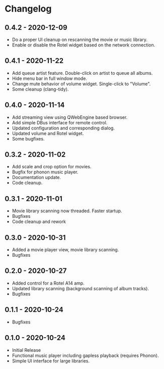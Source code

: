 # Changelog

## 0.4.2 - 2020-12-09

- Do a proper UI cleanup on rescanning the movie or music library.
- Enable or disable the Rotel widget based on the network connection.

## 0.4.1 - 2020-11-22

- Add queue artist feature. Double-click on artist to queue all albums.
- Hide menu bar in full window mode.
- Change mute behavior of volume widget. Single-click to "Volume".
- Some cleanup (clang-tidy).

## 0.4.0 - 2020-11-14

- Add streaming view using QWebEngine based browser.
- Add simple DBus interface for remote control.
- Updated configuration and corresponding dialog.
- Updated volume and Rotel widget.
- Some bugfixes.

## 0.3.2 - 2020-11-02

- Add scale and crop option for movies.
- Bugfix for phonon music player.
- Documentation update.
- Code cleanup.

## 0.3.1 - 2020-11-01

- Movie library scanning now threaded. Faster startup.
- Bugfixes
- Code cleanup and rework

## 0.3.0 - 2020-10-31

- Added a movie player view, movie library scanning. 
- Bugfixes

## 0.2.0 - 2020-10-27

- Added control for a Rotel A14 amp.
- Updated library scanning (background scanning of album tracks).
- Bugfixes

## 0.1.1 - 2020-10-24

- Bugfixes

## 0.1.0 - 2020-10-24

- Initial Release
- Functional music player including gapless playback (requires Phonon).
- Simple UI interface for large libraries.
